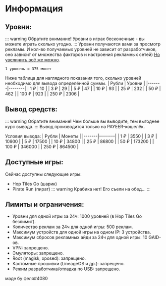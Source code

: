 # Информация


## Уровни:
::: warning Обратите внимание!
Уровни в играх бесконечные - вы можете играть сколько угодно.
:::
Уровни получаются вами за просмотр рекламы. И кол-во получаемых уровней не зависит от разработчиков, оно зависит от множества факторов и настроения рекламных сетей) [Но увеличить всё же можно](/advice#увеличение-заработка).

`1 уровень = 375 монет`

Ниже таблица для наглядного показания того, сколько уровней необходимо для вывода определённой суммы.
| Рубли | Уровни |
|-------|--------|
| 1 ₽   | 10     |
| 3 ₽   | 29     |
| 5 ₽   | 47     |
| 10 ₽  | 93     |
| 25 ₽  | 232    |
| 50 ₽  | 462    |
| 100 ₽ | 923    |
| 250 ₽ | 2306   |


## Вывод средств:
::: warning Обратите внимание!
Чем больше вы выводите, тем выгоднее курс вывода.
:::
Вывод производится только на PAYEER-кошелёк.

Условия вывода:
| Рубли | Монеты |
|-------|--------|
| 1 ₽   | 3550   |
| 3 ₽   | 10600  |
| 5 ₽   | 17500  |
| 10 ₽  | 34800  |
| 25 ₽  | 86800  |
| 50 ₽  | 173200 |
| 100 ₽ | 346000 |
| 250 ₽ | 864500 |


## Доступные игры:
Сейчас доступны следующие игры:
- Hop Tiles Go (шарик)
- Pirate Run (пират)
::: warning Крабика нет!
Его съели на обед...
:::
## Лимиты и ограничения:
- Уровни для одной игры за 24ч: 1000 уровней (в Hop Tiles Go безлимит).
- Количество реклам за 24ч для одной игры: 500 реклам.
- Максимум устройств для одной игры на одном IP: 3 устройства.
- Максимум сбросов рекламных айди за 24ч для одной игры: 10 GAID-ов.
- VPN: запрещено.
- Эмуляторы: запрещено.
- Root (magisk, xposed): запрещено.
- Кастомные прошивки (LineageOS и др.): запрещено.
- Режим разработчика/отладка по USB: запрещено.

























маде бу феля#4080